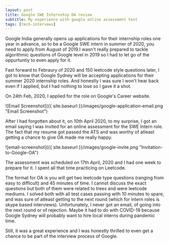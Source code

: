 ```yaml
---
layout: post
title: Google SWE Internship OA review
subtitle: My experience with google online assessment test
tags: [tech-intervews]
---
```


Google India generally opens up applications for their internship roles one year in advance, so to be a Google SWE intern in summer of
2020, you need to apply from August of 2019.I wasn't really prepared to tackle algorithmic questions of Google level in 2019 so
I had to let go of the oppurtuntiy to even apply for it.

Fast forward to Febraury of 2020 and 150 leetcode style questions later, I got to know that Google Sydney will be accepting applications for their summer
2020 internship roles. And honestly I was sure I won't hear back even if I applied, but I had nothing to lose so I gave it a shot.

On 24th Feb, 2020, I applied for the role on Google's Career website.

![Email Screenshot]({{ site.baseurl }}/images/google-application-email.png "Email Screenshot")

After I had forgotten about it, on 10th April 2020, to my surprise, I got an email saying I was invited for an online assessment for the SWE Intern role.
The fact that my resume got passed the ATS and was worthy of atleast getting a chance to give OA made me really happy.

![email-screenshot]({{ site.baseurl }}/images/google-invite.png "Invitation-to-Google-OA")

The assessment was scheduled on 17th April, 2020 and I had one week to prepare for it. I spent all that time practicing on Leetcode.

The format for OA is you will get two leetcode type questions (ranging from easy to difficult) and 45 minutes of time. I cannot discuss the exact questions
but both of them were related to trees and were leetcode mediums. I solved both with all test cases passing with 10 minutes to spare, and was sure of atleast getting
to the next round (which for intern roles is skype based interviews). Unfortunately, I never got an email, of going into the next round or of rejection.
Maybe it had to do with COVID-19 because Google Sydney will probably want to hire local interns during pandemic time.

Still, it was a great experience and I was honestly thrilled to even get a chance to be part of the interview process of Google.